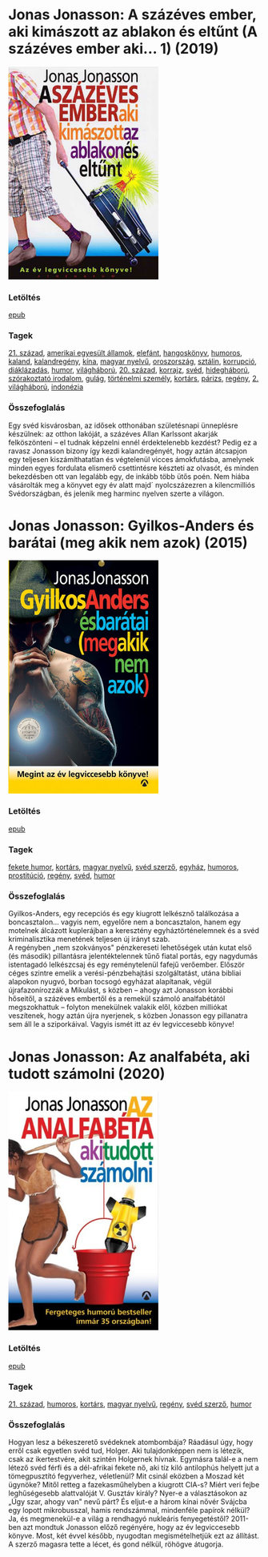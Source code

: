 # <a name="id_383">Jonas Jonasson: A százéves ember, aki kimászott az ablakon és eltűnt (A százéves ember aki... 1) (2019)</a>
<img src="https://github.com/BercziSandor/calibre_lib/raw/main/libs/main/Jonas%20Jonasson/A%20szazeves%20ember%2C%20aki%20kimaszott%20az%20%28383%29/cover.jpg" alt="cover" width="300"/>

### Letöltés
[epub](https://github.com/BercziSandor/calibre_lib/raw/main/libs/main/Jonas%20Jonasson/A%20szazeves%20ember%2C%20aki%20kimaszott%20az%20%28383%29/A%20szazeves%20ember%2C%20aki%20kimaszott%20-%20Jonas%20Jonasson.epub)

### Tagek
[21. század](https://github.com/berczisandor/calibre_lib/blob/main/libs/main/_tags/21.%20sz%c3%a1zad.md), [amerikai egyesült államok](https://github.com/berczisandor/calibre_lib/blob/main/libs/main/_tags/amerikai%20egyes%c3%bclt%20%c3%a1llamok.md), [elefánt](https://github.com/berczisandor/calibre_lib/blob/main/libs/main/_tags/elef%c3%a1nt.md), [hangoskönyv](https://github.com/berczisandor/calibre_lib/blob/main/libs/main/_tags/hangosk%c3%b6nyv.md), [humoros](https://github.com/berczisandor/calibre_lib/blob/main/libs/main/_tags/humoros.md), [kaland](https://github.com/berczisandor/calibre_lib/blob/main/libs/main/_tags/kaland.md), [kalandregény](https://github.com/berczisandor/calibre_lib/blob/main/libs/main/_tags/kalandreg%c3%a9ny.md), [kína](https://github.com/berczisandor/calibre_lib/blob/main/libs/main/_tags/k%c3%adna.md), [magyar nyelvű](https://github.com/berczisandor/calibre_lib/blob/main/libs/main/_tags/magyar%20nyelv%c5%b1.md), [oroszország](https://github.com/berczisandor/calibre_lib/blob/main/libs/main/_tags/oroszorsz%c3%a1g.md), [sztálin](https://github.com/berczisandor/calibre_lib/blob/main/libs/main/_tags/szt%c3%a1lin.md), [korrupció](https://github.com/berczisandor/calibre_lib/blob/main/libs/main/_tags/korrupci%c3%b3.md), [diáklázadás](https://github.com/berczisandor/calibre_lib/blob/main/libs/main/_tags/di%c3%a1kl%c3%a1zad%c3%a1s.md), [humor](https://github.com/berczisandor/calibre_lib/blob/main/libs/main/_tags/humor.md), [világháború](https://github.com/berczisandor/calibre_lib/blob/main/libs/main/_tags/vil%c3%a1gh%c3%a1bor%c3%ba.md), [20. század](https://github.com/berczisandor/calibre_lib/blob/main/libs/main/_tags/20.%20sz%c3%a1zad.md), [korrajz](https://github.com/berczisandor/calibre_lib/blob/main/libs/main/_tags/korrajz.md), [svéd](https://github.com/berczisandor/calibre_lib/blob/main/libs/main/_tags/sv%c3%a9d.md), [hidegháború](https://github.com/berczisandor/calibre_lib/blob/main/libs/main/_tags/hidegh%c3%a1bor%c3%ba.md), [szórakoztató irodalom](https://github.com/berczisandor/calibre_lib/blob/main/libs/main/_tags/sz%c3%b3rakoztat%c3%b3%20irodalom.md), [gulág](https://github.com/berczisandor/calibre_lib/blob/main/libs/main/_tags/gul%c3%a1g.md), [történelmi személy](https://github.com/berczisandor/calibre_lib/blob/main/libs/main/_tags/t%c3%b6rt%c3%a9nelmi%20szem%c3%a9ly.md), [kortárs](https://github.com/berczisandor/calibre_lib/blob/main/libs/main/_tags/kort%c3%a1rs.md), [párizs](https://github.com/berczisandor/calibre_lib/blob/main/libs/main/_tags/p%c3%a1rizs.md), [regény](https://github.com/berczisandor/calibre_lib/blob/main/libs/main/_tags/reg%c3%a9ny.md), [2. világháború](https://github.com/berczisandor/calibre_lib/blob/main/libs/main/_tags/2.%20vil%c3%a1gh%c3%a1bor%c3%ba.md), [indonézia](https://github.com/berczisandor/calibre_lib/blob/main/libs/main/_tags/indon%c3%a9zia.md)

### Összefoglalás
<p class="description">Egy svéd kisvárosban, az idősek otthonában születésnapi ünneplésre készülnek: az otthon lakóját, a százéves Allan Karlssont akarják felköszönteni – el tudnak képzelni ennél érdektelenebb kezdést? Pedig ez a ravasz Jonasson bizony így kezdi kalandregényét, hogy aztán átcsapjon egy teljesen kiszámíthatatlan és végtelenül vicces ámokfutásba, amelynek minden egyes fordulata elismerő csettintésre készteti az olvasót, és minden bekezdésben ott van legalább egy, de inkább több ütős poén. Nem hiába vásárolták meg a könyvet egy év alatt majd´ nyolcszázezren a kilencmilliós Svédországban, és jelenik meg harminc nyelven szerte a világon.</p>


# <a name="id_984">Jonas Jonasson: Gyilkos-Anders és barátai (meg akik nem azok) (2015)</a>
<img src="https://github.com/BercziSandor/calibre_lib/raw/main/libs/main/Jonas%20Jonasson/Gyilkos-Anders%20es%20baratai%20%28meg%20akik%20%28984%29/cover.jpg" alt="cover" width="300"/>

### Letöltés
[epub](https://github.com/BercziSandor/calibre_lib/raw/main/libs/main/Jonas%20Jonasson/Gyilkos-Anders%20es%20baratai%20%28meg%20akik%20%28984%29/Gyilkos-Anders%20es%20baratai%20%28meg%20-%20Jonas%20Jonasson.epub)

### Tagek
[fekete humor](https://github.com/berczisandor/calibre_lib/blob/main/libs/main/_tags/fekete%20humor.md), [kortárs](https://github.com/berczisandor/calibre_lib/blob/main/libs/main/_tags/kort%c3%a1rs.md), [magyar nyelvű](https://github.com/berczisandor/calibre_lib/blob/main/libs/main/_tags/magyar%20nyelv%c5%b1.md), [svéd szerző](https://github.com/berczisandor/calibre_lib/blob/main/libs/main/_tags/sv%c3%a9d%20szerz%c5%91.md), [egyház](https://github.com/berczisandor/calibre_lib/blob/main/libs/main/_tags/egyh%c3%a1z.md), [humoros](https://github.com/berczisandor/calibre_lib/blob/main/libs/main/_tags/humoros.md), [prostitúció](https://github.com/berczisandor/calibre_lib/blob/main/libs/main/_tags/prostit%c3%baci%c3%b3.md), [regény](https://github.com/berczisandor/calibre_lib/blob/main/libs/main/_tags/reg%c3%a9ny.md), [svéd](https://github.com/berczisandor/calibre_lib/blob/main/libs/main/_tags/sv%c3%a9d.md), [humor](https://github.com/berczisandor/calibre_lib/blob/main/libs/main/_tags/humor.md)

### Összefoglalás
<div>
<p>Gyilkos-Anders, egy recepciós és egy kiugrott lelkésznő találkozása a boncasztalon… vagyis nem, egyelőre nem a boncasztalon, hanem egy motelnek álcázott kuplerájban a keresztény egyháztörténelemnek és a svéd kriminalisztika menetének teljesen új irányt szab.<br>A regényben „nem szokványos" pénzkereseti lehetőségek után kutat első (és második) pillantásra jelentéktelennek tűnő fiatal portás, egy nagydumás istentagadó lelkészcsaj és egy reménytelenül fafejű verőember. Először céges szintre emelik a verési-pénzbehajtási szolgáltatást, utána bibliai alapokon nyugvó, borban tocsogó egyházat alapítanak, végül újrafazonírozzák a Mikulást, s közben – ahogy azt Jonasson korábbi hőseitől, a százéves embertől és a remekül számoló analfabétától megszokhattuk – folyton menekülnek valakik elől, közben milliókat veszítenek, hogy aztán újra nyerjenek, s közben Jonasson egy pillanatra sem áll le a sziporkáival. Vagyis ismét itt az év legviccesebb könyve!</p></div>


# <a name="id_668">Jonas Jonasson: Az analfabéta, aki tudott számolni (2020)</a>
<img src="https://github.com/BercziSandor/calibre_lib/raw/main/libs/main/Jonas%20Jonasson/Az%20analfabeta%2C%20aki%20tudott%20szamolni%20%28668%29/cover.jpg" alt="cover" width="300"/>

### Letöltés
[epub](https://github.com/BercziSandor/calibre_lib/raw/main/libs/main/Jonas%20Jonasson/Az%20analfabeta%2C%20aki%20tudott%20szamolni%20%28668%29/Az%20analfabeta%2C%20aki%20tudott%20szamo%20-%20Jonas%20Jonasson.epub)

### Tagek
[21. század](https://github.com/berczisandor/calibre_lib/blob/main/libs/main/_tags/21.%20sz%c3%a1zad.md), [humoros](https://github.com/berczisandor/calibre_lib/blob/main/libs/main/_tags/humoros.md), [kortárs](https://github.com/berczisandor/calibre_lib/blob/main/libs/main/_tags/kort%c3%a1rs.md), [magyar nyelvű](https://github.com/berczisandor/calibre_lib/blob/main/libs/main/_tags/magyar%20nyelv%c5%b1.md), [regény](https://github.com/berczisandor/calibre_lib/blob/main/libs/main/_tags/reg%c3%a9ny.md), [svéd szerző](https://github.com/berczisandor/calibre_lib/blob/main/libs/main/_tags/sv%c3%a9d%20szerz%c5%91.md), [humor](https://github.com/berczisandor/calibre_lib/blob/main/libs/main/_tags/humor.md)

### Összefoglalás
<p>Hogyan lesz a békeszerető svédeknek atombombája? Ráadásul úgy, hogy 
erről csak egyetlen svéd tud, Holger. Aki tulajdonképpen nem is létezik,
 csak az ikertestvére, akit szintén Holgernek hívnak. Egymásra talál-e a
 nem létező svéd férfi és a dél-afrikai fekete nő, aki tíz kiló 
antilophús helyett jut a tömegpusztító fegyverhez, véletlenül? Mit 
csinál eközben a Moszad két ügynöke? Mitől retteg a fazekasműhelyben a 
kiugrott CIA-s? Miért veri fejbe leghűségesebb alattvalóját V. Gusztáv 
király? Nyer-e a választásokon az „Úgy szar, ahogy van" nevű párt? És 
eljut-e a három kínai nővér Svájcba egy lopott mikrobusszal, hamis 
rendszámmal, mindenféle papírok nélkül? Ja, és megmenekül-e a világ a 
rendhagyó nukleáris fenyegetéstől? 2011-ben azt mondtuk Jonasson előző 
regényére, hogy az év legviccesebb könyve. Most, két évvel később, 
nyugodtan megismételhetjük ezt az állítást. A szerző magasra tette a 
lécet, és gond nélkül, röhögve átugorja.</p>


